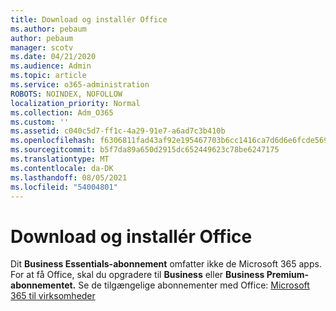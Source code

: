 ```yaml
---
title: Download og installér Office
ms.author: pebaum
author: pebaum
manager: scotv
ms.date: 04/21/2020
ms.audience: Admin
ms.topic: article
ms.service: o365-administration
ROBOTS: NOINDEX, NOFOLLOW
localization_priority: Normal
ms.collection: Adm_O365
ms.custom: ''
ms.assetid: c040c5d7-ff1c-4a29-91e7-a6ad7c3b410b
ms.openlocfilehash: f6306811fad43af92e195467703b6cc1416ca7d6d6e6fcde56901e895f8c8239
ms.sourcegitcommit: b5f7da89a650d2915dc652449623c78be6247175
ms.translationtype: MT
ms.contentlocale: da-DK
ms.lasthandoff: 08/05/2021
ms.locfileid: "54004801"
---
```

# <a name="download-and-install-office"></a>Download og installér Office

Dit **Business Essentials-abonnement** omfatter ikke de Microsoft 365 apps. For at få Office, skal du opgradere til **Business** eller **Business Premium-abonnementet.** Se de tilgængelige abonnementer med Office: [Microsoft 365 til virksomheder](https://products.office.com/compare-all-microsoft-office-products?tab=2)
  

